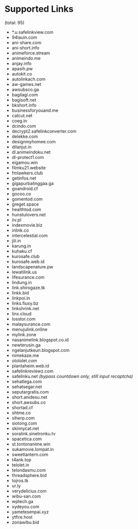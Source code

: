 # Supported Links
(total: 95)
* *.u.safelinkview.com
* 94lauin.com
* ani-share.com
* ani-short.info
* animeforce.stream
* animeindo.me
* anjay.info
* apasih.pw
* autokit.co
* autolinkach.com
* aw-games.net
* awsubsco.ga
* bagilagi.com
* bagisoft.net
* bkshort.info
* businessforyouand.me
* catcut.net
* coeg.in
* dcindo.com
* decrypt2.safelinkconverter.com
* delekke.com
* designmyhomee.com
* dilanjut.in
* dl.animeindoku.net
* dl-protect1.com
* eigamou.win
* filmku21.website
* fmlawkers.club
* getinfos.net
* gigapurbalinggaa.ga
* goandroid.cf
* gocoo.co
* gomentod.com
* greget.space
* healthtod.com
* hunstulovers.net
* iiv.pl
* indexmovie.biz
* inlink.co
* intercelestial.com
* jili.in
* karung.in
* kuhaku.cf
* kurosafe.club
* kurosafe.web.id
* landscapenature.pw
* lewatilink.us
* lifesurance.com
* lindung.in
* link.shirogaze.tk
* linkk.bid
* linkpoi.in
* links.fiuxy.bz
* linkshrink.net
* linx.cloud
* losstor.com
* malaysurance.com
* menujulink.online
* mylink.zone
* nasanimelink.blogspot.co.id
* newterusin.ga
* ngelanjutkeun.blogspot.com
* nimekaze.me
* otololet.com
* plantaheim.web.id
* safelinkreviewz.com
* safelinku.net *(bypass countdown only, still input recaptcha)*
* sehatlega.com
* sehatsegar.net
* seputargratis.com
* short.anidesu.net
* short.awsubs.co
* shortad.cf
* shtme.co
* siherp.com
* siotong.com
* skinnycat.net
* soralink.sinetronku.tv
* spacetica.com
* st.tontonanime.win
* sukamovie.lompat.in
* sweetlantern.com
* t4ank.top
* telolet.in
* telondasmu.com
* threadsphere.bid
* tojros.tk
* ur.ly
* verydelicius.com
* wibu-san.com
* wptech.ga
* xydeyou.com
* yametesenpai.xyz
* ytfire.host
* zonawibu.bid
